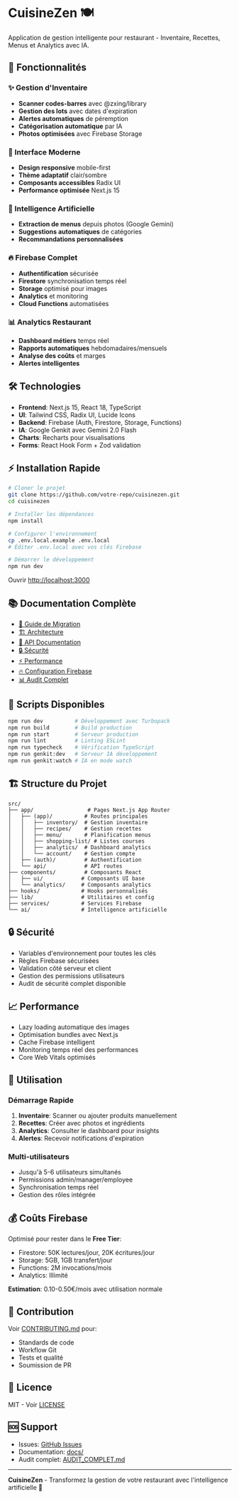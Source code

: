 # CuisineZen 🍽️

Application de gestion intelligente pour restaurant - Inventaire, Recettes, Menus et Analytics avec IA.

## 🚀 Fonctionnalités

### ✨ Gestion d'Inventaire
- **Scanner codes-barres** avec @zxing/library
- **Gestion des lots** avec dates d'expiration
- **Alertes automatiques** de péremption
- **Catégorisation automatique** par IA
- **Photos optimisées** avec Firebase Storage

### 📱 Interface Moderne
- **Design responsive** mobile-first
- **Thème adaptatif** clair/sombre
- **Composants accessibles** Radix UI
- **Performance optimisée** Next.js 15

### 🤖 Intelligence Artificielle
- **Extraction de menus** depuis photos (Google Gemini)
- **Suggestions automatiques** de catégories
- **Recommandations personnalisées**

### 🔥 Firebase Complet
- **Authentification** sécurisée
- **Firestore** synchronisation temps réel
- **Storage** optimisé pour images
- **Analytics** et monitoring
- **Cloud Functions** automatisées

### 📊 Analytics Restaurant
- **Dashboard métiers** temps réel
- **Rapports automatiques** hebdomadaires/mensuels
- **Analyse des coûts** et marges
- **Alertes intelligentes**

## 🛠️ Technologies

- **Frontend**: Next.js 15, React 18, TypeScript
- **UI**: Tailwind CSS, Radix UI, Lucide Icons
- **Backend**: Firebase (Auth, Firestore, Storage, Functions)
- **IA**: Google Genkit avec Gemini 2.0 Flash
- **Charts**: Recharts pour visualisations
- **Forms**: React Hook Form + Zod validation

## ⚡ Installation Rapide

```bash
# Cloner le projet
git clone https://github.com/votre-repo/cuisinezen.git
cd cuisinezen

# Installer les dépendances
npm install

# Configurer l'environnement
cp .env.local.example .env.local
# Éditer .env.local avec vos clés Firebase

# Démarrer le développement
npm run dev
```

Ouvrir [http://localhost:3000](http://localhost:3000)

## 📚 Documentation Complète

- [🔧 Guide de Migration](docs/MIGRATION_GUIDE.md)
- [🏗️ Architecture](docs/ARCHITECTURE.md)
- [📖 API Documentation](docs/API_DOCUMENTATION.md)
- [🔒 Sécurité](docs/SECURITY.md)
- [⚡ Performance](docs/PERFORMANCE.md)
- [🔥 Configuration Firebase](docs/FIREBASE_SETUP.md)
- [📊 Audit Complet](docs/AUDIT_COMPLET.md)

## 🚦 Scripts Disponibles

```bash
npm run dev          # Développement avec Turbopack
npm run build        # Build production
npm run start        # Serveur production
npm run lint         # Linting ESLint
npm run typecheck    # Vérification TypeScript
npm run genkit:dev   # Serveur IA développement
npm run genkit:watch # IA en mode watch
```

## 🏗️ Structure du Projet

```
src/
├── app/                 # Pages Next.js App Router
│   ├── (app)/          # Routes principales
│   │   ├── inventory/  # Gestion inventaire
│   │   ├── recipes/    # Gestion recettes
│   │   ├── menu/       # Planification menus
│   │   ├── shopping-list/ # Listes courses
│   │   ├── analytics/  # Dashboard analytics
│   │   └── account/    # Gestion compte
│   ├── (auth)/         # Authentification
│   └── api/            # API routes
├── components/         # Composants React
│   ├── ui/            # Composants UI base
│   └── analytics/     # Composants analytics
├── hooks/             # Hooks personnalisés
├── lib/               # Utilitaires et config
├── services/          # Services Firebase
└── ai/                # Intelligence artificielle
```

## 🔒 Sécurité

- Variables d'environnement pour toutes les clés
- Règles Firebase sécurisées
- Validation côté serveur et client
- Gestion des permissions utilisateurs
- Audit de sécurité complet disponible

## 📈 Performance

- Lazy loading automatique des images
- Optimisation bundles avec Next.js
- Cache Firebase intelligent
- Monitoring temps réel des performances
- Core Web Vitals optimisés

## 🎯 Utilisation

### Démarrage Rapide
1. **Inventaire**: Scanner ou ajouter produits manuellement
2. **Recettes**: Créer avec photos et ingrédients
3. **Analytics**: Consulter le dashboard pour insights
4. **Alertes**: Recevoir notifications d'expiration

### Multi-utilisateurs
- Jusqu'à 5-6 utilisateurs simultanés
- Permissions admin/manager/employee
- Synchronisation temps réel
- Gestion des rôles intégrée

## 💰 Coûts Firebase

Optimisé pour rester dans le **Free Tier**:
- Firestore: 50K lectures/jour, 20K écritures/jour
- Storage: 5GB, 1GB transfert/jour
- Functions: 2M invocations/mois
- Analytics: Illimité

**Estimation**: 0.10-0.50€/mois avec utilisation normale

## 🤝 Contribution

Voir [CONTRIBUTING.md](CONTRIBUTING.md) pour:
- Standards de code
- Workflow Git
- Tests et qualité
- Soumission de PR

## 📄 Licence

MIT - Voir [LICENSE](LICENSE)

## 🆘 Support

- Issues: [GitHub Issues](https://github.com/votre-repo/cuisinezen/issues)
- Documentation: [docs/](docs/)
- Audit complet: [AUDIT_COMPLET.md](docs/AUDIT_COMPLET.md)

---

**CuisineZen** - Transformez la gestion de votre restaurant avec l'intelligence artificielle 🚀